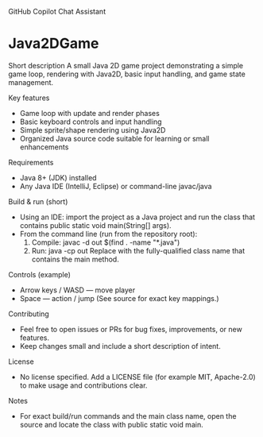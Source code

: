 GitHub Copilot Chat Assistant

# Java2DGame

Short description
A small Java 2D game project demonstrating a simple game loop, rendering with Java2D, basic input handling, and game state management.

Key features
- Game loop with update and render phases
- Basic keyboard controls and input handling
- Simple sprite/shape rendering using Java2D
- Organized Java source code suitable for learning or small enhancements

Requirements
- Java 8+ (JDK) installed
- Any Java IDE (IntelliJ, Eclipse) or command-line javac/java

Build & run (short)
- Using an IDE: import the project as a Java project and run the class that contains public static void main(String[] args).
- From the command line (run from the repository root):
  1. Compile:
     javac -d out $(find . -name "*.java")
  2. Run:
     java -cp out <MainClass>
  Replace <MainClass> with the fully-qualified class name that contains the main method.

Controls (example)
- Arrow keys / WASD — move player
- Space — action / jump
(See source for exact key mappings.)

Contributing
- Feel free to open issues or PRs for bug fixes, improvements, or new features.
- Keep changes small and include a short description of intent.

License
- No license specified. Add a LICENSE file (for example MIT, Apache-2.0) to make usage and contributions clear.

Notes
- For exact build/run commands and the main class name, open the source and locate the class with public static void main.

